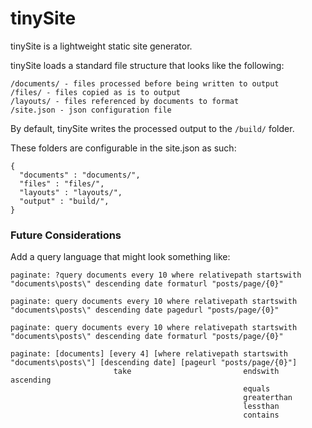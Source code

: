 # tinySite

tinySite is a lightweight static site generator.

tinySite loads a standard file structure that looks like the following:

    /documents/ - files processed before being written to output
    /files/ - files copied as is to output
    /layouts/ - files referenced by documents to format
    /site.json - json configuration file

By default, tinySite writes the processed output to the `/build/` folder.

These folders are configurable in the site.json as such:

    {
      "documents" : "documents/",
      "files" : "files/",
      "layouts" : "layouts/",
      "output" : "build/",
    }


### Future Considerations

Add a query language that might look something like:

    paginate: ?query documents every 10 where relativepath startswith "documents\posts\" descending date formaturl "posts/page/{0}"

    paginate: query documents every 10 where relativepath startswith "documents\posts\" descending date pagedurl "posts/page/{0}"

    paginate: query documents every 10 where relativepath startswith "documents\posts\" descending date formaturl "posts/page/{0}"

    paginate: [documents] [every 4] [where relativepath startswith "documents\posts\"] [descending date] [pageurl "posts/page/{0}"]
                           take                         endswith                        ascending
                                                        equals
                                                        greaterthan
                                                        lessthan
                                                        contains
